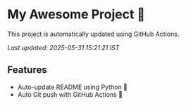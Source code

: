# My Awesome Project 🚀

This project is automatically updated using GitHub Actions.

_Last updated: 2025-05-31 15:21:21 IST_

## Features
- Auto-update README using Python 🐍
- Auto Git push with GitHub Actions 🤖
